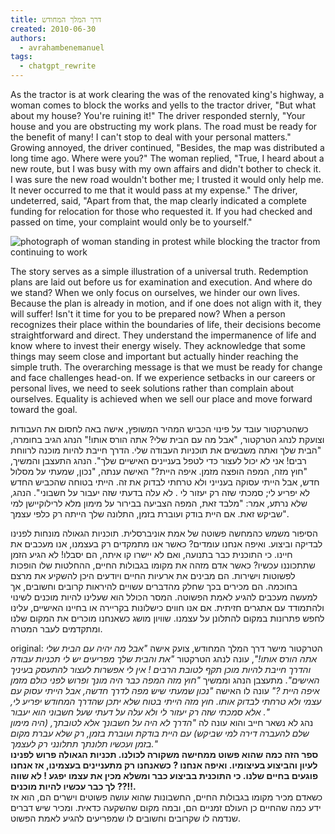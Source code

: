 ```yaml
---
title: דרך המלך המחודש
created: 2010-06-30
authors:
  - avrahambenemanuel
tags:
  - chatgpt_rewrite
---
```

As the tractor is at work clearing the was of the renovated king's highway, a woman comes to block the works and yells to the tractor driver, "But what about my house? You're ruining it!" The driver responded sternly, "Your house and you are obstructing my work plans. The road must be ready for the benefit of many! I can't stop to deal with your personal matters." Growing annoyed, the driver continued, "Besides, the map was distributed a long time ago. Where were you?" The woman replied, "True, I heard about a new route, but I was busy with my own affairs and didn't bother to check it. I was sure the new road wouldn't bother me; I trusted it would only help me. It never occurred to me that it would pass at my expense." The driver, undeterred, said, "Apart from that, the map clearly indicated a complete funding for relocation for those who requested it. If you had checked and passed on time, your complaint would only be to yourself." 

![photograph of woman standing in protest while blocking the tractor from continuing to work](DALL·E_27_11_23.png)

The story serves as a simple illustration of a universal truth. Redemption plans are laid out before us for examination and execution. And where do we stand? When we only focus on ourselves, we hinder our own lives. Because the plan is already in motion, and if one does not align with it, they will suffer! Isn't it time for you to be prepared now? When a person recognizes their place within the boundaries of life, their decisions become straightforward and direct. They understand the impermanence of life and know where to invest their energy wisely. They acknowledge that some things may seem close and important but actually hinder reaching the simple truth. The overarching message is that we must be ready for change and face challenges head-on. If we experience setbacks in our careers or personal lives, we need to seek solutions rather than complain about ourselves. Equality is achieved when we sell our place and move forward toward the goal.

כשהטרקטור עובד על פינוי הכביש המהיר המשופץ, אישה באה לחסום את העבודות וצועקת לנהג הטרקטור, "אבל מה עם הבית שלי? אתה הורס אותו!" הנהג הגיב בחומרה, "הבית שלך ואתה משבשים את תוכניות העבודה שלי. הדרך חייבת להיות מוכנה לרווחת רבים! אני לא יכול לעצור כדי לטפל בעניינים האישיים שלך". הנהג התעצבן והמשיך, "חוץ מזה, המפה הופצה מזמן. איפה היית?" האישה ענתה, "נכון, שמעתי על מסלול חדש, אבל הייתי עסוקה בענייני ולא טרחתי לבדוק את זה. הייתי בטוחה שהכביש החדש לא יפריע לי; סמכתי שזה רק יעזור לי . לא עלה בדעתי שזה יעבור על חשבוני". הנהג, שלא נרתע, אמר: "מלבד זאת, המפה הצביעה בבירור על מימון מלא לרילוקיישן למי שביקש זאת. אם היית בודק ועוברת בזמן, התלונה שלך הייתה רק כלפי עצמך".

הסיפור משמש כהמחשה פשוטה של ​​אמת אוניברסלית. תוכניות הגאולה מונחות לפנינו לבדיקה וביצוע. ואיפה אנחנו עומדים? כאשר אנו מתמקדים רק בעצמנו, אנו מעכבים את חיינו. כי התוכנית כבר בתנועה, ואם לא יישרו קו איתה, הם יסבלו! לא הגיע הזמן שתתכוננו עכשיו? כאשר אדם מזהה את מקומו בגבולות החיים, ההחלטות שלו הופכות לפשוטות וישירות. הם מבינים את ארעיות החיים ויודעים היכן להשקיע את מרצם בחוכמה. הם מכירים בכך שחלק מהדברים עשויים להיראות קרובים וחשובים, אך למעשה מעכבים להגיע לאמת הפשוטה. המסר הכולל הוא שעלינו להיות מוכנים לשינוי ולהתמודד עם אתגרים חזיתית. אם אנו חווים כישלונות בקריירה או בחיינו האישיים, עלינו לחפש פתרונות במקום להתלונן על עצמנו. שוויון מושג כשאנחנו מוכרים את המקום שלנו ומתקדמים לעבר המטרה.

original:
הטרקטור מישר דרך המלך המחודש, צועק אישה _"אבל מה יהיה עם הבית שלי אתה הורס אותו!"_, עונה לנהג הטרקטור _"את והבית שלך מפריעים יש לי תכניות עבודה והדרך חייבת להיות מוכן תקף לטובת הרבים ! אין לי אפשרות לעצור להתעסק בעיניך האישים"_. מתעצבן הנהג וממשיך _"חוץ מזה המפה כבר היה מונך ופרוש לפני כולם מזמן איפה היית ?"_ עונה לו האישה _"נכון שמעתי שיש מפה לדרך חדשה, אבל הייתי עסוק עם עצמי ולא טרחתי לבדוק אותו. חוץ מזה הייתי בטוח שלא יתכן שהדרך המחודש יפריע לי, אלא סמכתי שזה רק יעזור לי ולא עלה על דעתי שעל חשבוני הוא יעבור ."_  
נהג לא נשאר חייב והוא עונה לה _"הדרך לא היה על חשבונך אלא לטובתך, (היה מימון שלם להעברה דירה למי שביקש) עם היית בודקת ועוברת בזמן, רק שלא עברת מקום בזמן ועכשיו תלונתך תתלונני רק לעצמך."_  
**ספר הזה כמה שהוא פשוט ממחישה משקורה לכולנו. תכניות הגאולה פרוש לפנינו לעיון והביצוע בעיצומיו. ואיפה אנחנו ? כשאנחנו רק מתעניינים בעצמינו, אז אנחנו פוגעים בחיים שלנו. כי התוכנית בביצוע כבר ומשלא מכין את עצמו יפגע ! לא שווה לך כבר עכשיו להיות מוכנים ??!!.**  
כשאדם מכיר מקומו בגבולות החיים, החשבונות שהוא עושה פשוטים וישרים הם, הוא אז ידע כמה שהחיים כן העולם זמניים הם, ובמה מקום שהשקעה כדאית. ומכיר שיש דברים שנדמה לו שקרובים וחשובים לו שמפריעים להגיע לאמת הפשוט.